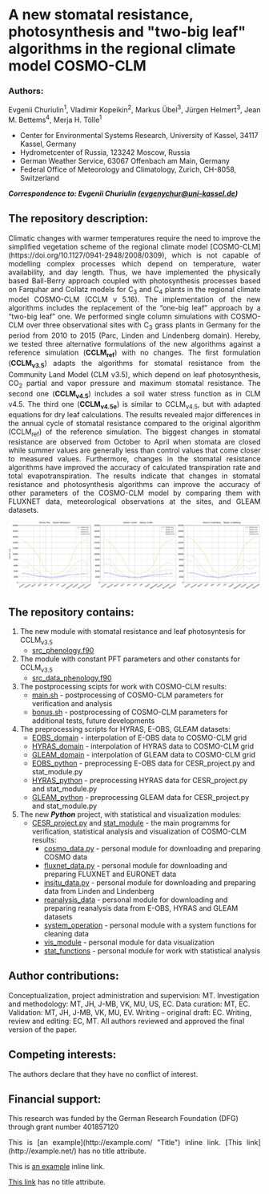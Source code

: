 # A new stomatal resistance, photosynthesis and "two-big leaf" algorithms in the regional climate model COSMO-CLM


### Authors:
<p align="justify">
Evgenii Churiulin<sup>1</sup>, Vladimir Kopeikin<sup>2</sup>, Markus Übel<sup>3</sup>, Jürgen Helmert<sup>3</sup>, Jean M. Bettems<sup>4</sup>, Merja H. Tölle<sup>1</sup>

- Center for Environmental Systems Research, University of Kassel, 34117 Kassel, Germany
- Hydrometcenter of Russia, 123242 Moscow, Russia
- German Weather Service, 63067 Offenbach am Main, Germany
- Federal Office of Meteorology and Climatology, Zurich, CH-8058, Switzerland

<em><strong>Correspondence to: Evgenii Churiulin (evgenychur@uni-kassel.de)</strong></em>
</p>

## The repository description:

<p align="justify">
  Climatic changes with warmer temperatures require the need to improve the simplified vegetation scheme of the regional climate model [COSMO-CLM](https://doi.org/10.1127/0941-2948/2008/0309), which is not capable of modelling complex processes which depend on temperature, water availability, and day length. Thus, we have implemented the physically based Ball-Berry approach coupled with photosynthesis processes based on Farquhar and Collatz models for C<sub>3</sub> and C<sub>4</sub> plants in the regional climate model COSMO-CLM (CCLM v 5.16). The implementation of the new algorithms includes the replacement of the “one-big leaf” approach by a “two-big leaf” one. We performed single column simulations with COSMO-CLM over three observational sites with C<sub>3</sub> grass plants in Germany for the period from 2010 to 2015 (Parc, Linden and Lindenberg domain). Hereby, we tested three alternative formulations of the new algorithms against a reference simulation (<strong>CCLM<sub>ref</sub></strong>) with no changes. The first formulation (<strong>CCLM<sub>v3.5<sub></strong>) adapts the algorithms for stomatal resistance from the Community Land Model (CLM v3.5), which depend on leaf photosynthesis, CO<sub>2</sub> partial and vapor pressure and maximum stomatal resistance. The second one (<strong>CCLM<sub>v4.5</sub></strong>) includes a soil water stress function as in CLM v4.5. The third one (<strong>CCLM<sub>v4.5e</sub></strong>) is similar to CCLM<sub>v4.5</sub>, but with adapted equations for dry leaf calculations. The results revealed major differences in the annual cycle of stomatal resistance compared to the original algorithm (CCLM<sub>ref</sub>) of the reference simulation. The biggest changes in stomatal resistance are observed from October to April when stomata are closed while summer values are generally less than control values that come closer to measured values. Furthermore, changes in the stomatal resistance algorithms have improved the accuracy of calculated transpiration rate and total evapotranspiration. The results indicate that changes in stomatal resistance and photosynthesis algorithms can improve the accuracy of other parameters of the COSMO-CLM model by comparing them with FLUXNET data, meteorological observations at the sites, and GLEAM datasets.
</p>

![rstom](https://github.com/EvgenyChur/PT-VAINT/blob/main/RSTOM.jpg)

 
## The repository contains:
1. The new module with stomatal resistance and leaf photosyntesis for CCLM<sub>v3.5</sub>
    * [src_phenology.f90][phen]
2. The module with constant PFT parameters and other constants for CCLM<sub>v3.5</sub>
    * [src_data_phenology.f90][data]
3. The postprocessing scipts for work with COSMO-CLM results:
    * [main.sh][main_ini] - postprocessing of COSMO-CLM parameters for verification and analysis 
    * [bonus.sh][bonus] - postprocessing of COSMO-CLM parameters for additional tests, future developments
4. The preprocessing scripts for HYRAS, E-OBS, GLEAM datasets:
    * [EOBS_domain][E_dom] - interpolation of E-OBS data to COSMO-CLM grid
    * [HYRAS_domain][H_dom] - interpolation of HYRAS data to COSMO-CLM grid
    * [GLEAM_domain][GL_dom] - interpolation of GLEAM data to COSMO-CLM grid
    * [EOBS_python][E_py] - preprocessing E-OBS data for CESR_project.py and stat_module.py
    * [HYRAS_python][H_py] - preprocessing HYRAS data for CESR_project.py and stat_module.py
    * [GLEAM_python][GL_pyt] - preprocessing GLEAM data for CESR_project.py and stat_module.py
5. The new ***Python*** project, with statistical and visualization modules:
    * [CESR_project.py][cesr] and [stat_module][main] - the main programms for verification, statistical analysis and visualization of COSMO-CLM results:  
        + [cosmo_data.py][cosmo] - personal module for downloading and preparing COSMO data
        + [fluxnet_data.py][flux] - personal module for downloading and preparing FLUXNET and EURONET data
        + [insitu_data.py][insitu] - personal module for downloading and preparing data from Linden and Lindenberg
        + [reanalysis_data][rean] - personal module for downloading and preparing reanalysis data from E-OBS, HYRAS and GLEAM datasets
        + [system_operation][sys] - personal module with a system functions for cleaning data
        + [vis_module][vis] - personal module for data visualization
        + [stat_functions][stat] - personal module for work with statistical analysis

## Author contributions:
Conceptualization, project administration and supervision: MT. Investigation and methodology: MT, JH, J-MB, VK, MU, US, EC. Data curation: MT, EC. Validation: MT, JH, J-MB, VK, MU, EV. Writing – original draft: EC. Writing, review and editing: EC, MT. All authors reviewed and approved the final version of the paper.  

## Competing interests:   
The authors declare that they have no conflict of interest. 
  
## Financial support:
This research was funded by the German Research Foundation (DFG) through grant number 401857120  
  
 
  
[cesr]: https://github.com/EvgenyChur/PT-VAINT/blob/main/CESR_project.py  
[main]: https://github.com/EvgenyChur/PT-VAINT/blob/main/stat_module.py  
[vis]: https://github.com/EvgenyChur/PT-VAINT/blob/main/vis_module.py
[sys]: https://github.com/EvgenyChur/PT-VAINT/blob/main/system_operation.py
[stat]: https://github.com/EvgenyChur/PT-VAINT/blob/main/stat_functions.py
[flux]: https://github.com/EvgenyChur/PT-VAINT/blob/main/fluxnet_data.py
[insitu]: https://github.com/EvgenyChur/PT-VAINT/blob/main/insitu_data.py
[rean]: https://github.com/EvgenyChur/PT-VAINT/blob/main/reanalysis_data.py  
[cosmo]: https://github.com/EvgenyChur/PT-VAINT/blob/main/cosmo_data.py
[main_ini]: https://github.com/EvgenyChur/PT-VAINT/blob/main/main_ini.sh
[bonus]: https://github.com/EvgenyChur/PT-VAINT/blob/main/bonus_ini.sh
[E_dom]: https://github.com/EvgenyChur/PT-VAINT/blob/main/EOBS_domain.sh
[H_dom]: https://github.com/EvgenyChur/PT-VAINT/blob/main/HYRAS_domain.sh
[GL_dom]: https://github.com/EvgenyChur/PT-VAINT/blob/main/GLEAM_domain.sh  
[E_py]: https://github.com/EvgenyChur/PT-VAINT/blob/main/EOBS_python.sh
[H_py]: https://github.com/EvgenyChur/PT-VAINT/blob/main/HYRAS_python.sh
[GL_pyt]: https://github.com/EvgenyChur/PT-VAINT/blob/main/GLEAM_python.sh
[data]: https://github.com/EvgenyChur/PT-VAINT/blob/main/data_phenology.f90
[phen]: https://github.com/EvgenyChur/PT-VAINT/blob/main/src_phenology.f90


<p align="justify">  
  This is [an example](http://example.com/ "Title") inline link.
  [This link](http://example.net/) has no title attribute.
  
  <p>This is <a href="http://example.com/" title="Title">
an example</a> inline link.</p>

<p><a href="http://example.net/">This link</a> has no
title attribute.</p>
</p>
